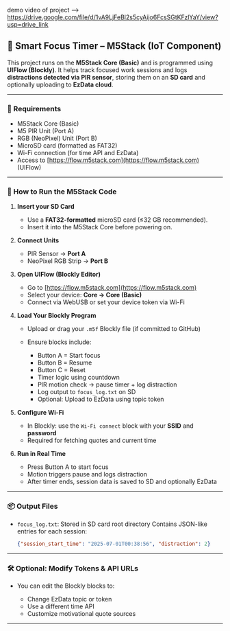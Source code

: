 demo video of project --> https://drive.google.com/file/d/1vA9LjFeBl2s5cyAijo6FcsSGtKFzlYaY/view?usp=drive_link


## 🧠 Smart Focus Timer – M5Stack (IoT Component)

This project runs on the **M5Stack Core (Basic)** and is programmed using **UIFlow (Blockly)**. It helps track focused work sessions and logs **distractions detected via PIR sensor**, storing them on an **SD card** and optionally uploading to **EzData cloud**.

---

### 🔧 Requirements

* M5Stack Core (Basic)
* M5 PIR Unit (Port A)
* RGB (NeoPixel) Unit (Port B)
* MicroSD card (formatted as FAT32)
* Wi-Fi connection (for time API and EzData)
* Access to [https://flow.m5stack.com](https://flow.m5stack.com) (UIFlow)

---

### 🚀 How to Run the M5Stack Code

1. **Insert your SD Card**

   * Use a **FAT32-formatted** microSD card (≤32 GB recommended).
   * Insert it into the M5Stack Core before powering on.

2. **Connect Units**

   * PIR Sensor → **Port A**
   * NeoPixel RGB Strip → **Port B**

3. **Open UIFlow (Blockly Editor)**

   * Go to [https://flow.m5stack.com](https://flow.m5stack.com)
   * Select your device: **Core → Core (Basic)**
   * Connect via WebUSB or set your device token via Wi-Fi

4. **Load Your Blockly Program**

   * Upload or drag your `.m5f` Blockly file (if committed to GitHub)
   * Ensure blocks include:

     * Button A = Start focus
     * Button B = Resume
     * Button C = Reset
     * Timer logic using countdown
     * PIR motion check → pause timer + log distraction
     * Log output to `focus_log.txt` on SD
     * Optional: Upload to EzData using topic token

5. **Configure Wi-Fi**

   * In Blockly: use the `Wi-Fi connect` block with your **SSID** and **password**
   * Required for fetching quotes and current time

6. **Run in Real Time**

   * Press Button A to start focus
   * Motion triggers pause and logs distraction
   * After timer ends, session data is saved to SD and optionally EzData

---

### 📦 Output Files

* `focus_log.txt`: Stored in SD card root directory
  Contains JSON-like entries for each session:

  ```json
  {"session_start_time": "2025-07-01T00:38:56", "distraction": 2}
  ```

---

### 🛠️ Optional: Modify Tokens & API URLs

* You can edit the Blockly blocks to:

  * Change EzData topic or token
  * Use a different time API
  * Customize motivational quote sources

---

